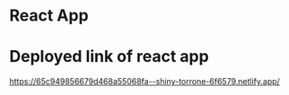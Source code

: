 # React App

# Deployed link of react app
https://65c949856679d468a55068fa--shiny-torrone-6f6579.netlify.app/